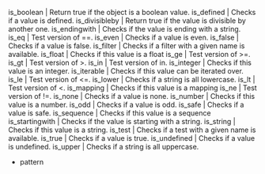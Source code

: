 is_boolean | Return true if the object is a boolean value.
is_defined | Checks if a value is defined.
is_divisibleby | Return true if the value is divisible by another one.
is_endingwith | Checks if the value is ending with a string.
is_eq | Test version of ==.
is_even | Checks if a value is even.
is_false | Checks if a value is false.
is_filter | Checks if a filter with a given name is available.
is_float | Checks if this value is a float
is_ge | Test version of >=.
is_gt | Test version of >.
is_in | Test version of in.
is_integer | Checks if this value is an integer.
is_iterable | Checks if this value can be iterated over.
is_le | Test version of \<=.
is_lower | Checks if a string is all lowercase.
is_lt | Test version of \<.
is_mapping | Checks if this value is a mapping
is_ne | Test version of !=.
is_none | Checks if a value is none.
is_number | Checks if this value is a number.
is_odd | Checks if a value is odd.
is_safe | Checks if a value is safe.
is_sequence | Checks if this value is a sequence
is_startingwith | Checks if the value is starting with a string.
is_string | Checks if this value is a string.
is_test | Checks if a test with a given name is available.
is_true | Checks if a value is true.
is_undefined | Checks if a value is undefined.
is_upper | Checks if a string is all uppercase.

- pattern
